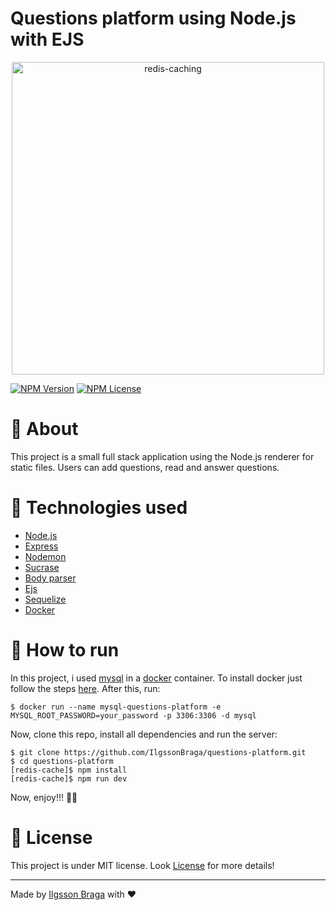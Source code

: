 # Questions platform using Node.js with EJS

<p align="center">
  <img src="https://www.kindpng.com/picc/m/338-3389065_redis-logo-svg-hd-png-download.png" alt="redis-caching" width="500"/>
</p>

[![NPM Version](https://img.shields.io/npm/v/npm.svg?style=flat)](https://www.npmjs.com/)
[![NPM License](https://img.shields.io/npm/l/all-contributors.svg?style=flat)](LICENSE.md)

# :page_with_curl: About

This project is a small full stack application using the Node.js renderer for
static files. Users can add questions, read and answer questions.

# :wrench: Technologies used

<ul>
  <a href="https://nodejs.org/en//"><li>Node.js</li></a>
  <a href="https://expressjs.com"><li>Express</li></a>
  <a href="https://www.npmjs.com/package/nodemon"><li>Nodemon</li></a>
  <a href="https://www.npmjs.com/package/sucrase"><li>Sucrase</li></a>
  <a href="https://www.npmjs.com/package/body-parser"><li>Body parser</li></a>
  <a href="https://ejs.co/"><li>Ejs</li></a>
  <a href="https://sequelize.org/"><li>Sequelize</li></a>
  <a href="https://www.docker.com/"><li>Docker</li></a>
  
</ul>

# :hammer: How to run

In this project, i used [mysql](https://hub.docker.com/_/mysql/) in a [docker](https://www.docker.com/) container.
To install docker just follow the steps [here](https://docs.docker.com/get-docker/).
After this, run:

```
$ docker run --name mysql-questions-platform -e MYSQL_ROOT_PASSWORD=your_password -p 3306:3306 -d mysql
```

Now, clone this repo, install all dependencies and run the server:

```
$ git clone https://github.com/IlgssonBraga/questions-platform.git
$ cd questions-platform
[redis-cache]$ npm install
[redis-cache]$ npm run dev
```

Now, enjoy!!! :rocket::rocket:

# :memo: License

This project is under MIT license. Look [License](LICENSE.md) for more details!

---

Made by [Ilgsson Braga](https://github.com/IlgssonBraga) with :heart:
